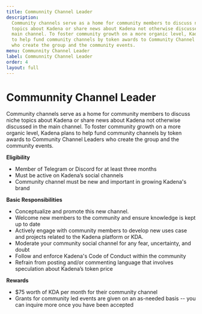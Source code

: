 ```yaml
---
title: Communnity Channel Leader
description:
  Community channels serve as a home for community members to discuss niche
  topics about Kadena or share news about Kadena not otherwise discussed in the
  main channel. To foster community growth on a more organic level, Kadena plans
  to help fund community channels by token awards to Community Channel Leaders
  who create the group and the community events.
menu: Communnity Channel Leader
label: Communnity Channel Leader
order: 4
layout: full
---
```


# Communnity Channel Leader

Community channels serve as a home for community members to discuss niche topics
about Kadena or share news about Kadena not otherwise discussed in the main
channel. To foster community growth on a more organic level, Kadena plans to
help fund community channels by token awards to Community Channel Leaders who
create the group and the community events.

**Eligibility**

- Member of Telegram or Discord for at least three months
- Must be active on Kadena’s social channels
- Community channel must be new and important in growing Kadena's brand

**Basic Responsibilities**

- Conceptualize and promote this new channel.
- Welcome new members to the community and ensure knowledge is kept up to date
- Actively engage with community members to develop new uses case and projects
  related to the Kadena platform or KDA.
- Moderate your community social channel for any fear, uncertainty, and doubt
- Follow and enforce Kadena's Code of Conduct within the community
- Refrain from posting and/or commenting language that involves speculation
  about Kadena’s token price

**Rewards**

- $75 worth of KDA per month for their community channel
- Grants for community led events are given on an as-needed basis -- you can
  inquire more once you have been accepted
